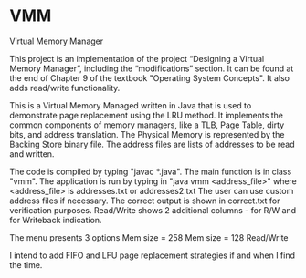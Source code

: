 # VMM
Virtual Memory Manager

This project is an implementation of the project “Designing a Virtual Memory Manager”, including the “modifications” section.
It can be found at the end of Chapter 9 of the textbook "Operating System Concepts". It also adds read/write functionality.

This is a Virtual Memory Managed written in Java that is used to demonstrate page replacement using the LRU method.
It implements the common components of memory managers, like a TLB, Page Table, dirty bits, and address translation.
The Physical Memory is represented by the Backing Store binary file.
The address files are lists of addresses to be read and written.

The code is compiled by typing "javac *.java". The main function is in class "vmm". 
The application is run by typing in "java vmm <address_file>" where <address_file> is addresses.txt or addresses2.txt
The user can use custom address files if necessary. The correct output is shown in correct.txt for verification purposes.
Read/Write shows 2 additional columns - for R/W and for Writeback indication.

The menu presents 3 options
Mem size = 258
Mem size = 128
Read/Write

I intend to add FIFO and LFU page replacement strategies if and when I find the time.
